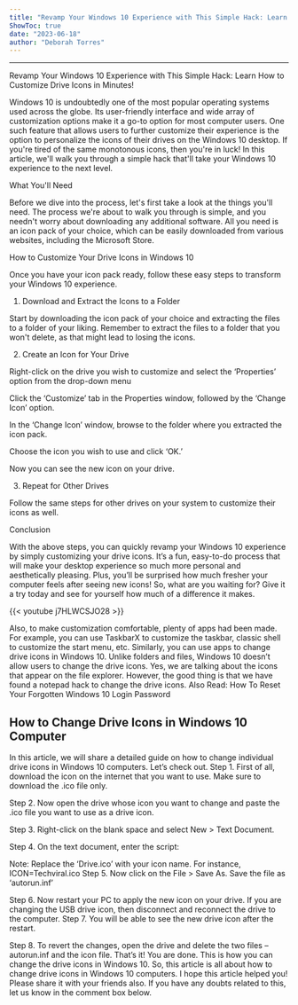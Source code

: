 ```yaml
---
title: "Revamp Your Windows 10 Experience with This Simple Hack: Learn How to Customize Drive Icons in Minutes!"
ShowToc: true 
date: "2023-06-18"
author: "Deborah Torres"
---
```

*****
Revamp Your Windows 10 Experience with This Simple Hack: Learn How to Customize Drive Icons in Minutes!

Windows 10 is undoubtedly one of the most popular operating systems used across the globe. Its user-friendly interface and wide array of customization options make it a go-to option for most computer users. One such feature that allows users to further customize their experience is the option to personalize the icons of their drives on the Windows 10 desktop. If you're tired of the same monotonous icons, then you're in luck! In this article, we'll walk you through a simple hack that'll take your Windows 10 experience to the next level.

What You'll Need

Before we dive into the process, let's first take a look at the things you'll need. The process we're about to walk you through is simple, and you needn't worry about downloading any additional software. All you need is an icon pack of your choice, which can be easily downloaded from various websites, including the Microsoft Store.

How to Customize Your Drive Icons in Windows 10

Once you have your icon pack ready, follow these easy steps to transform your Windows 10 experience.

1. Download and Extract the Icons to a Folder

Start by downloading the icon pack of your choice and extracting the files to a folder of your liking. Remember to extract the files to a folder that you won't delete, as that might lead to losing the icons. 

2. Create an Icon for Your Drive

Right-click on the drive you wish to customize and select the ‘Properties’ option from the drop-down menu

Click the ‘Customize’ tab in the Properties window, followed by the ‘Change Icon’ option.

In the ‘Change Icon’ window, browse to the folder where you extracted the icon pack.

Choose the icon you wish to use and click ‘OK.’

Now you can see the new icon on your drive.

3. Repeat for Other Drives

Follow the same steps for other drives on your system to customize their icons as well.

Conclusion

With the above steps, you can quickly revamp your Windows 10 experience by simply customizing your drive icons. It’s a fun, easy-to-do process that will make your desktop experience so much more personal and aesthetically pleasing. Plus, you’ll be surprised how much fresher your computer feels after seeing new icons! So, what are you waiting for? Give it a try today and see for yourself how much of a difference it makes.

{{< youtube j7HLWCSJO28 >}} 



Also, to make customization comfortable, plenty of apps had been made. For example, you can use TaskbarX to customize the taskbar, classic shell to customize the start menu, etc. Similarly, you can use apps to change drive icons in Windows 10.
Unlike folders and files, Windows 10 doesn’t allow users to change the drive icons. Yes, we are talking about the icons that appear on the file explorer. However, the good thing is that we have found a notepad hack to change the drive icons.
Also Read: How To Reset Your Forgotten Windows 10 Login Password

 
## How to Change Drive Icons in Windows 10 Computer


In this article, we will share a detailed guide on how to change individual drive icons in Windows 10 computers. Let’s check out.
Step 1. First of all, download the icon on the internet that you want to use. Make sure to download the .ico file only.

Step 2. Now open the drive whose icon you want to change and paste the .ico file you want to use as a drive icon.

Step 3. Right-click on the blank space and select New > Text Document.

Step 4. On the text document, enter the script:
 

Note: Replace the ‘Drive.ico’ with your icon name. For instance, ICON=Techviral.ico
Step 5. Now click on the File > Save As. Save the file as ‘autorun.inf’

Step 6. Now restart your PC to apply the new icon on your drive. If you are changing the USB drive icon, then disconnect and reconnect the drive to the computer.
Step 7. You will be able to see the new drive icon after the restart.

Step 8. To revert the changes, open the drive and delete the two files – autorun.inf and the icon file.
That’s it! You are done. This is how you can change the drive icons in Windows 10.
So, this article is all about how to change drive icons in Windows 10 computers. I hope this article helped you! Please share it with your friends also. If you have any doubts related to this, let us know in the comment box below.




